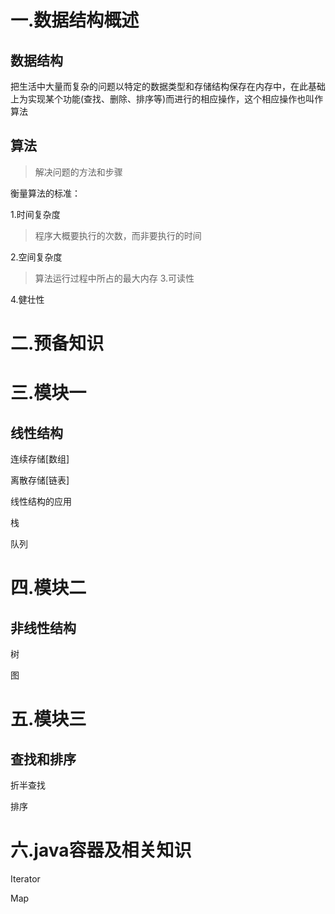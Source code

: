 # 一.数据结构概述

## 数据结构

把生活中大量而复杂的问题以特定的数据类型和存储结构保存在内存中，在此基础上为实现某个功能(查找、删除、排序等)而进行的相应操作，这个相应操作也叫作算法

## 算法

>解决问题的方法和步骤

衡量算法的标准：

1.时间复杂度

>程序大概要执行的次数，而非要执行的时间

2.空间复杂度
>算法运行过程中所占的最大内存
3.可读性

4.健壮性


# 二.预备知识

# 三.模块一
## 线性结构

连续存储[数组]

离散存储[链表]

线性结构的应用

栈

队列

# 四.模块二

## 非线性结构

树

图

# 五.模块三

## 查找和排序

折半查找

排序

# 六.java容器及相关知识

Iterator

Map
